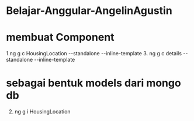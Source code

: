 # Belajar-Anggular-AngelinAgustin
# membuat Component
1.ng g c HousingLocation --standalone --inline-template
3. ng g c details --standalone --inline-template

# sebagai bentuk models dari mongo db 
2. ng g i HousingLocation
